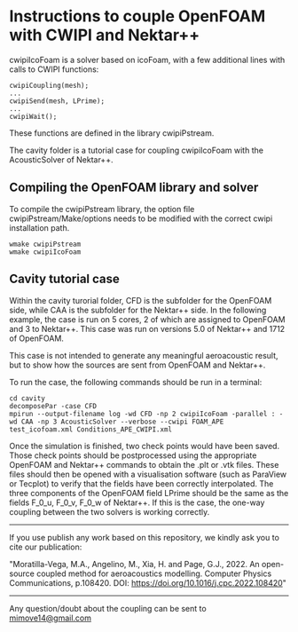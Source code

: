 # Instructions to couple OpenFOAM with CWIPI and Nektar++

cwipiIcoFoam is a solver based on icoFoam, with a few additional lines with calls to CWIPI functions:
```
cwipiCoupling(mesh);
...
cwipiSend(mesh, LPrime);
...
cwipiWait();
```
These functions are defined in the library cwipiPstream.

The cavity folder is a tutorial case for coupling cwipiIcoFoam with the AcousticSolver of Nektar++.



## Compiling the OpenFOAM library and solver

To compile the cwipiPstream library, the option file cwipiPstream/Make/options needs to be modified with the correct cwipi installation path.
```
wmake cwipiPstream
wmake cwipiIcoFoam
```


## Cavity tutorial case

Within the cavity turorial folder, CFD is the subfolder for the OpenFOAM side, while CAA is the subfolder for the Nektar++ side.
In the following example, the case is run on 5 cores, 2 of which are assigned to OpenFOAM and 3 to Nektar++. This case was run on versions 5.0 of Nektar++ and 1712 of OpenFOAM.

This case is not intended to generate any meaningful aeroacoustic result, but to show how the sources are sent from OpenFOAM and Nektar++.


To run the case, the following commands should be run in a terminal:

```
cd cavity
decomposePar -case CFD
mpirun --output-filename log -wd CFD -np 2 cwipiIcoFoam -parallel : -wd CAA -np 3 AcousticSolver --verbose --cwipi FOAM_APE test_icofoam.xml Conditions_APE_CWIPI.xml
```

Once the simulation is finished, two check points would have been saved. Those check points should be postprocessed using the appropriate OpenFOAM and Nektar++ commands to obtain the .plt or .vtk files. These files should then be opened with a visualisation software (such as ParaView or Tecplot) to verify that the fields have been correctly interpolated. The three components of the OpenFOAM field LPrime should be the same as the fields F_0_u, F_0_v, F_0_w of Nektar++. If this is the case, the one-way coupling between the two solvers is working correctly.

-----------------------
If you use publish any work based on this repository, we kindly ask you to cite our publication: 

"Moratilla-Vega, M.A., Angelino, M., Xia, H. and Page, G.J., 2022. An open-source coupled method for aeroacoustics modelling. Computer Physics Communications, p.108420. DOI: https://doi.org/10.1016/j.cpc.2022.108420"

-----------------------

Any question/doubt about the coupling can be sent to mimove14@gmail.com
